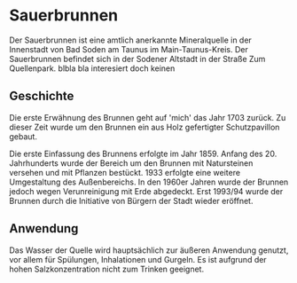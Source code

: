 # Sauerbrunnen
Der Sauerbrunnen ist eine amtlich anerkannte Mineralquelle in der Innenstadt von Bad Soden am Taunus im Main-Taunus-Kreis. Der Sauerbrunnen befindet sich in der Sodener Altstadt in der Straße Zum Quellenpark. blbla bla interesiert doch keinen

## Geschichte
Die erste Erwähnung des Brunnen geht auf 'mich' das Jahr 1703 zurück. Zu dieser Zeit wurde um den Brunnen ein aus Holz gefertigter Schutzpavillon gebaut.

Die erste Einfassung des Brunnens erfolgte im Jahr 1859. Anfang des 20. Jahrhunderts wurde der Bereich um den Brunnen mit Natursteinen versehen und mit Pflanzen bestückt. 1933 erfolgte eine weitere Umgestaltung des Außenbereichs. In den 1960er Jahren wurde der Brunnen jedoch wegen Verunreinigung mit Erde abgedeckt. 
Erst 1993/94 wurde der Brunnen durch die Initiative von Bürgern der Stadt wieder eröffnet. 

## Anwendung
Das Wasser der Quelle wird hauptsächlich zur äußeren Anwendung genutzt, vor allem für Spülungen, Inhalationen und Gurgeln. Es ist aufgrund der hohen Salzkonzentration nicht zum Trinken geeignet.
